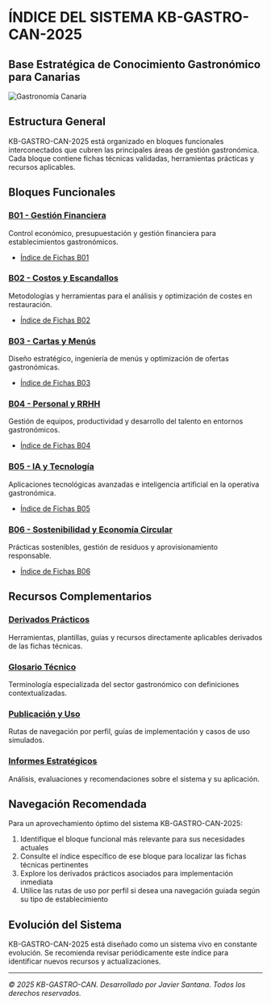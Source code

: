 # ÍNDICE DEL SISTEMA KB-GASTRO-CAN-2025

## Base Estratégica de Conocimiento Gastronómico para Canarias

![Gastronomía Canaria](https://images.unsplash.com/photo-1555939594-58d7cb561ad1?ixlib=rb-4.0.3&ixid=M3wxMjA3fDB8MHxwaG90by1wYWdlfHx8fGVufDB8fHx8fA%3D%3D&auto=format&fit=crop&w=1287&q=80)

## Estructura General

KB-GASTRO-CAN-2025 está organizado en bloques funcionales interconectados que cubren las principales áreas de gestión gastronómica. Cada bloque contiene fichas técnicas validadas, herramientas prácticas y recursos aplicables.

## Bloques Funcionales

### [B01 - Gestión Financiera](../01_FICHAS_VALIDADAS/B01_Gestion_Financiera/)
Control económico, presupuestación y gestión financiera para establecimientos gastronómicos.
- [Índice de Fichas B01](./B01_Gestion_Financiera/INDICE_FICHAS.md)

### [B02 - Costos y Escandallos](../01_FICHAS_VALIDADAS/B02_Costos_y_Escandallos/)
Metodologías y herramientas para el análisis y optimización de costes en restauración.
- [Índice de Fichas B02](./B02_Costos_y_Escandallos/INDICE_FICHAS.md)

### [B03 - Cartas y Menús](../01_FICHAS_VALIDADAS/B03_Cartas_y_Menus/)
Diseño estratégico, ingeniería de menús y optimización de ofertas gastronómicas.
- [Índice de Fichas B03](./B03_Cartas_y_Menus/INDICE_FICHAS.md)

### [B04 - Personal y RRHH](../01_FICHAS_VALIDADAS/B04_Personal_y_RRHH/)
Gestión de equipos, productividad y desarrollo del talento en entornos gastronómicos.
- [Índice de Fichas B04](./B04_Personal_y_RRHH/INDICE_FICHAS.md)

### [B05 - IA y Tecnología](../01_FICHAS_VALIDADAS/B05_IA_y_Tecnologia/)
Aplicaciones tecnológicas avanzadas e inteligencia artificial en la operativa gastronómica.
- [Índice de Fichas B05](./B05_IA_y_Tecnologia/INDICE_FICHAS.md)

### [B06 - Sostenibilidad y Economía Circular](../01_FICHAS_VALIDADAS/B06_Sostenibilidad_y_Economia_Circular/)
Prácticas sostenibles, gestión de residuos y aprovisionamiento responsable.
- [Índice de Fichas B06](./B06_Sostenibilidad_y_Economia_Circular/INDICE_FICHAS.md)

## Recursos Complementarios

### [Derivados Prácticos](../02_DERIVADOS/)
Herramientas, plantillas, guías y recursos directamente aplicables derivados de las fichas técnicas.

### [Glosario Técnico](../03_GLOSARIO/glosario_tecnico/glosario_gastronomico.md)
Terminología especializada del sector gastronómico con definiciones contextualizadas.

### [Publicación y Uso](../05_PUBLICACION/)
Rutas de navegación por perfil, guías de implementación y casos de uso simulados.

### [Informes Estratégicos](../06_INFORMES/)
Análisis, evaluaciones y recomendaciones sobre el sistema y su aplicación.

## Navegación Recomendada

Para un aprovechamiento óptimo del sistema KB-GASTRO-CAN-2025:

1. Identifique el bloque funcional más relevante para sus necesidades actuales
2. Consulte el índice específico de ese bloque para localizar las fichas técnicas pertinentes
3. Explore los derivados prácticos asociados para implementación inmediata
4. Utilice las rutas de uso por perfil si desea una navegación guiada según su tipo de establecimiento

## Evolución del Sistema

KB-GASTRO-CAN-2025 está diseñado como un sistema vivo en constante evolución. Se recomienda revisar periódicamente este índice para identificar nuevos recursos y actualizaciones.

---

*© 2025 KB-GASTRO-CAN. Desarrollado por Javier Santana. Todos los derechos reservados.*
